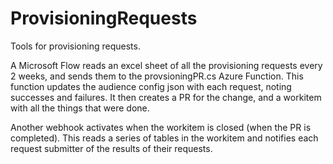 # ProvisioningRequests
Tools for provisioning requests.

A Microsoft Flow reads an excel sheet of all the provisioning requests every 2 weeks, and sends them to the provsioningPR.cs Azure Function. This function updates the audience config json with each request, noting successes and failures. It then creates a PR for the change, and a workitem with all the things that were done.

Another webhook activates when the workitem is closed (when the PR is completed). This reads a series of tables in the workitem and notifies each request submitter of the results of their requests.
